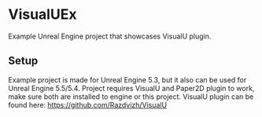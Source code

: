 # VisualUEx
Example Unreal Engine project that showcases VisualU plugin.

## Setup
Example project is made for Unreal Engine 5.3, but it also can be used for Unreal Engine 5.5/5.4.
Project requires VisualU and Paper2D plugin to work, make sure both are installed to engine or this project.
VisualU plugin can be found here: https://github.com/Razdvizh/VisualU

